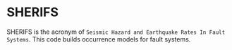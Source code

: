 # SHERIFS
SHERIFS is the acronym of `Seismic Hazard and Earthquake Rates In Fault Systems`. This code builds occurrence models for fault systems.
